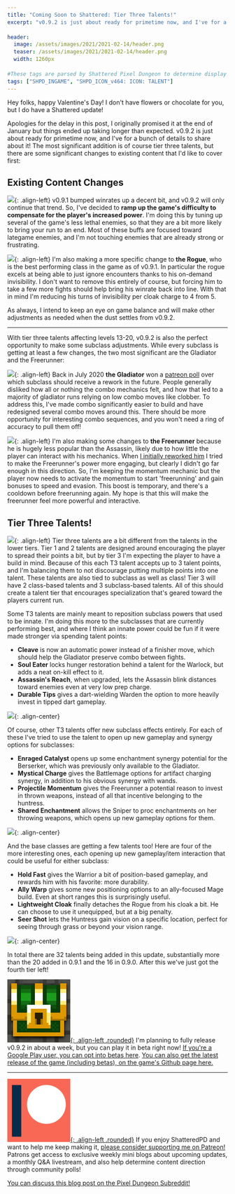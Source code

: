 ```yaml
---
title: "Coming Soon to Shattered: Tier Three Talents!"
excerpt: "v0.9.2 is just about ready for primetime now, and I've for a bunch of details to share about it! The most significant addition is of course tier three talents, but there are some significant changes to existing content as well."

header:
  image: /assets/images/2021/2021-02-14/header.png
  teaser: /assets/images/2021/2021-02-14/header.png
  width: 1260px

#These tags are parsed by Shattered Pixel Dungeon to determine display in its news feed
tags: ["SHPD_INGAME", "SHPD_ICON_v464: ICON: TALENT"]
---
```


Hey folks, happy Valentine's Day! I don't have flowers or chocolate for you, but I do have a Shattered update!

Apologies for the delay in this post, I originally promised it at the end of January but things ended up taking longer than expected. v0.9.2 is just about ready for primetime now, and I've for a bunch of details to share about it! The most significant addition is of course tier three talents, but there are some significant changes to existing content that I'd like to cover first:

## Existing Content Changes

![](/assets/images/{{page.date|date:'%Y/%Y-%m-%d'}}/tengu.png){: .align-left}
v0.9.1 bumped winrates up a decent bit, and v0.9.2 will only continue that trend. So, I've decided to **ramp up the game's difficulty to compensate for the player's increased power**. I'm doing this by tuning up several of the game's less lethal enemies, so that they are a bit more likely to bring your run to an end. Most of these buffs are focused toward lategame enemies, and I'm not touching enemies that are already strong or frustrating.

![](/assets/images/{{page.date|date:'%Y/%Y-%m-%d'}}/rogue.png){: .align-left}
I'm also making a more specific change to **the Rogue**, who is the best performing class in the game as of v0.9.1. In particular the rogue excels at being able to just ignore encounters thanks to his on-demand invisibility. I don't want to remove this entirely of course, but forcing him to take a few more fights should help bring his winrate back into line. With that in mind I'm reducing his turns of invisibility per cloak charge to 4 from 5.

As always, I intend to keep an eye on game balance and will make other adjustments as needed when the dust settles from v0.9.2.

---

With tier three talents affecting levels 13-20, v0.9.2 is also the perfect opportunity to make some subclass adjustments. While every subclass is getting at least a few changes, the two most significant are the Gladiator and the Freerunner:

![](/assets/images/{{page.date|date:'%Y/%Y-%m-%d'}}/gladiator.png){: .align-left}
Back in July 2020 **the Gladiator** won a [patreon poll](https://www.patreon.com/posts/39005311) over which subclass should receive a rework in the future. People generally disliked how all or nothing the combo mechanics felt, and how that led to a majority of gladiator runs relying on low combo moves like clobber. To address this, I've made combo significantly easier to build and have redesigned several combo moves around this. There should be more opportunity for interesting combo sequences, and you won't need a ring of accuracy to pull them off!

![](/assets/images/{{page.date|date:'%Y/%Y-%m-%d'}}/freerunner.png){: .align-left}
I'm also making some changes to **the Freerunner** because he is hugely less popular than the Assassin, likely due to how little the player can interact with his mechanics. When [I initially reworked him](https://shatteredpixel.com/blog/coming-soon-to-shattered-the-rogue-rework.html#the-freerunner) I tried to make the Freerunner's power more engaging, but clearly I didn't go far enough in this direction. So, I'm keeping the momentum mechanic but the player now needs to activate the momentum to start 'freerunning' and gain bonuses to speed and evasion. This boost is temporary, and there's a cooldown before freerunning again. My hope is that this will make the freerunner feel more powerful and interactive.

## Tier Three Talents!

![](/assets/images/{{page.date|date:'%Y/%Y-%m-%d'}}/talent.png){: .align-left}
Tier three talents are a bit different from the talents in the lower tiers. Tier 1 and 2 talents are designed around encouraging the player to spread their points a bit, but by tier 3 I'm expecting the player to have a build in mind. Because of this each T3 talent accepts up to 3 talent points, and I'm balancing them to not discourage putting multiple points into one talent. These talents are also tied to subclass as well as class! Tier 3 will have 2 class-based talents and 3 subclass-based talents. All of this should create a talent tier that encourages specialization that's geared toward the players current run.

Some T3 talents are mainly meant to reposition subclass powers that used to be innate. I'm doing this more to the subclasses that are currently performing best, and where I think an innate power could be fun if it were made stronger via spending talent points:

- **Cleave** is now an automatic power instead of a finisher move, which should help the Gladiator preserve combo between fights.
- **Soul Eater** locks hunger restoration behind a talent for the Warlock, but adds a neat on-kill effect to it.
- **Assassin's Reach**, when upgraded, lets the Assassin blink distances toward enemies even at very low prep charge.
- **Durable Tips** gives a dart-wielding Warden the option to more heavily invest in tipped dart gameplay.

![](/assets/images/{{page.date|date:'%Y/%Y-%m-%d'}}/talents1.png){: .align-center}

Of course, other T3 talents offer new subclass effects entirely. For each of these I've tried to use the talent to open up new gameplay and synergy options for subclasses:

- **Enraged Catalyst** opens up some enchantment synergy potential for the Berserker, which was previously only available to the Gladiator.
- **Mystical Charge** gives the Battlemage options for artifact charging synergy, in addition to his obvious synergy with wands.
- **Projectile Momentum** gives the Freerunner a potential reason to invest in thrown weapons, instead of all that incentive belonging to the huntress.
- **Shared Enchantment** allows the Sniper to proc enchantments on her throwing weapons, which opens up new gameplay options for them.

![](/assets/images/{{page.date|date:'%Y/%Y-%m-%d'}}/talents2.png){: .align-center}

And the base classes are getting a few talents too! Here are four of the more interesting ones, each opening up new gameplay/item interaction that could be useful for either subclass:

- **Hold Fast** gives the Warrior a bit of position-based gameplay, and rewards him with his favorite: more durability.
- **Ally Warp** gives some new positioning options to an ally-focused Mage build. Even at short ranges this is surprisingly useful.
- **Lightweight Cloak** finally detaches the Rogue from his cloak a bit. He can choose to use it unequipped, but at a big penalty.
- **Seer Shot** lets the Huntress gain vision on a specific location, perfect for seeing through grass or beyond your vision range.

![](/assets/images/{{page.date|date:'%Y/%Y-%m-%d'}}/talents3.png){: .align-center}

In total there are 32 talents being added in this update, substantially more than the 20 added in 0.9.1 and the 16 in 0.9.0. After this we've just got the fourth tier left!

[![](/assets/images/icons/SHPD.png){: .align-left .rounded}](https://github.com/00-Evan/shattered-pixel-dungeon/releases/) I'm planning to fully release v0.9.2 in about a week, but you can play it in beta right now! [If you're a Google Play user, you can opt into betas here](https://play.google.com/apps/testing/com.shatteredpixel.shatteredpixeldungeon). [You can also get the latest release of the game (including betas), on the game's Github page here.](https://github.com/00-Evan/shattered-pixel-dungeon/releases/)

---

[![](/assets/images/icons/patreon.png){: .align-left .rounded}](https://www.patreon.com/ShatteredPixel) If you enjoy ShatteredPD and want to help me keep making it, [please consider supporting me on Patreon!](https://www.patreon.com/ShatteredPixel) Patrons get access to exclusive weekly mini blogs about upcoming updates, a monthly Q&A livestream, and also help determine content direction through community polls!

[You can discuss this blog post on the Pixel Dungeon Subreddit!](https://www.reddit.com/r/PixelDungeon/comments/lk19mp/)